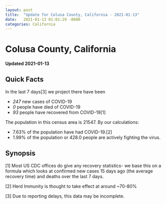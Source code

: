 ```yaml
---
layout: post
title:  "Update for Colusa County, California - 2021-01-13"
date:   2021-01-13 01:01:29 -0600
categories: California
---
```


# Colusa County, California
#### Updated 2021-01-13

## Quick Facts

In the last 7 days[3] we project there have been
- *247* new cases of COVID-19
- *0* people have died of COVID-19
- *93* people have recovered from COVID-19[1]

The population in this census area is 21547. By our calculations:
- 7.63% of the population have had COVID-19.[2]
- 1.99% of the population or 428.0 people are actively fighting the virus.

## Synopsis




[1] Most US CDC offices do give any recovery statistics- we base this on a formula which looks at confirmed new cases
15 days ago (the average recovery time) and deaths over the last 7 days.

[2] Herd Immunity is thought to take effect at around ~70-80%

[3] Due to reporting delays, this data may be incomplete.
 
    